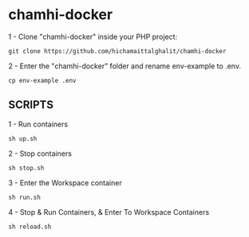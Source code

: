 # chamhi-docker


1 - Clone "chamhi-docker" inside your PHP project:

    git clone https://github.com/hichamaittalghalit/chamhi-docker


2 - Enter the "chamhi-docker" folder and rename env-example to .env.

    cp env-example .env


## SCRIPTS

1 - Run containers

    sh up.sh

2 - Stop containers

    sh stop.sh

3 - Enter the Workspace container

    sh run.sh
    
4 - Stop & Run Containers, & Enter To Workspace Containers    

    sh reload.sh
